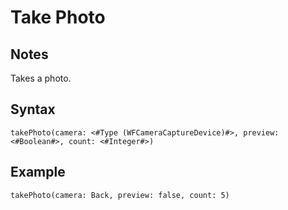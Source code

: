 # Take Photo
## Notes
Takes a photo.
## Syntax
```
takePhoto(camera: <#Type (WFCameraCaptureDevice)#>, preview: <#Boolean#>, count: <#Integer#>)
```
## Example
```
takePhoto(camera: Back, preview: false, count: 5)
```